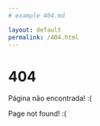 ```yaml
---
# example 404.md

layout: default
permalink: /404.html
---
```


# 404

Página não encontrada! :(
    
Page not found! :(